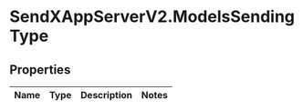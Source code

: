 # SendXAppServerV2.ModelsSendingType

## Properties
Name | Type | Description | Notes
------------ | ------------- | ------------- | -------------


